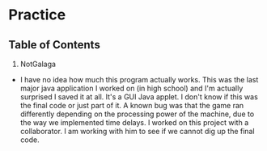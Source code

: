 # Practice

## Table of Contents
1. NotGalaga
  - I have no idea how much this program actually works. This was the last major java application I worked on (in high school) and I'm actually surprised I saved it at all. It's a GUI Java applet. I don't know if this was the final code or just part of it. A known bug was that the game ran differently depending on the processing power of the machine, due to the way we implemented time delays. I worked on this project with a collaborator. I am working with him to see if we cannot dig up the final code.
